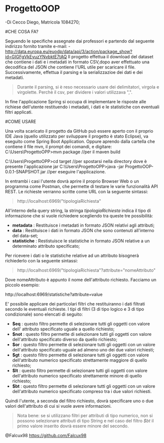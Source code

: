 # ProgettoOOP
-Di Cecco Diego, Matricola 1084270;

#CHE COSA FA?

Seguendo le specifiche assegnate dai professori e partendo dal seguente indirizzo fornito tramite e-mail:
-http://data.europa.eu/euodp/data/api/3/action/package_show?id=GIGFgVkEyuzYNvbktE7tAQ
Il progetto effettua il download del dataset che contiene i dati e i metadati in formato CSV,dopo aver effettuato una decodifica del JSON che contiene l'URL
utile per scaricare il file.
Successivamente, effettua il parsing e la serializzazioe dei dati e dei metadati.

>Durante il parsing, si è reso necessario usare dei delimitatori, virgola e virgolette. Perchè il csv, per dividere i valori utilizzava ",".

In fine l'applicazione Spring si occupa di implementare le risposte alle richiese dell'utente restituendo i metadati, i dati e le statistiche con eventuali 
filtri applicati.

#COME USARE

Una volta scaricato il progetto da GitHub può essere aperto con il proprio IDE Java (quello utilizzato per sviluppare il progetto
è stato Eclipse), va eseguito come Spring Boot Application.
Oppure aprendo dalla cartella che contiene il file mvn, il prompt dei comandi, e digitare:
C:\Users\ProgettoOPP>mvn package //per il maven build

C:\Users\ProgettoOPP>cd target //per spostarsi nella directory dove è presente l'applicazione jar
C:\Users\ProgettoOPP>java -jar ProgettoOOP-0.0.1-SNAPSHOT.jar //per eseguire l'applicazione.

In entrambi i casi l'utente dovrà aprire il proprio Browser Web o un programma come Postman, che permette di testare le varie funzionalità API REST. 
Le richieste verranno scritte come URL con la seguente sintassi:

> http://localhost:6969/"tipologiaRichiesta"

All'interno della query string, la stringa *tipologiaRichiesta* indica il tipo di informazione che si vuole richiedere scegliendo tra queste tre possibilità:

 - **metadata** : Restituisce i metadati in formato JSON relativi agli attributi;
 - **data** : Restituisce i dati in formato JSON che sono contenuti all'interno del data-set;
 - **statistiche** : Restistuisce le statistiche in formato JSON relative a un determinato attributo specificato;

Per ricevere i dati o le statistiche relative ad un attributo bisognerà richiederlo con la seguente sintassi:

> http://localhost:6969/"tipologiaRichiesta"?attribute="nomeAttributo"

Dove nomeAttributo è appunto il nome dell'attributo richiesto.
Facciamo un piccolo esempio:

http://localhost:6969/statistiche?attribute=value


E' possibile applicare dei particolari filtri che restituiranno i dati filtrati secondo le eventuali richieste. I tipi di filtri (3 di tipo logico e 3 di tipo condizionale) sono elencati di seguito:

 - **$eq** : questo filtro permette di selezionare tutti gli oggetti con valore dell' attributo specificato uguale a quello richiesto;
 - **$not** : questo filtro permette di selezionare tutti gli oggetti con valore dell'attributo specificato diverso da quello richiesto;
 - **$or** : questo filtro permette di selezionare tutti gli oggetti con un valore dell'attributo specificato uguale ad almeno uno dei due valori richiesti;
 - **$gt** : questo filtro permette di selezionare tutti gli oggetti con valore dell'attributo numerico specificato strettamente maggiore di quello richiesto;
 - **$lt** : questo filtro permette di selezionare tutti gli oggetti con valore dell'attributo numerico specificato strettamente minore di quello richiesto;
 - **$bt** : questo filtro permette di selezionare tutti gli oggetti con un valore dell'attributo numerico specificato compreso tra i due valori richiesti.

Quindi l'utente, a seconda del filtro richiesto, dovrà specificare uno o due valori dell'attributo di cui si vuole avere informazioni. 

> Nota bene: se si utilizzano filtri per attributi di tipo numerico, non si possono selezionare attributi di tipo String e nel caso del filtro *$bt* il primo valore inserito dovrà essere minore del secondo.




@Falcux98
https://github.com/Falcux98
